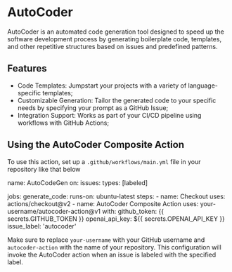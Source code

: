 # AutoCoder

AutoCoder is an automated code generation tool designed to speed up the software development process by generating boilerplate code, templates, and other repetitive structures based on issues and predefined patterns.

## Features 
* Code Templates: Jumpstart your projects with a variety of language-specific templates;
* Customizable Generation: Tailor the generated code to your specific needs by specifying your prompt as a
GitHub Issue;
*  Integration Support: Works as part of your CI/CD pipeline using workflows with GitHub Actions;

## Using the AutoCoder Composite Action

To use this action, set up a `.github/workflows/main.yml` file in your repository like that below


name: AutoCodeGen
on:
  issues:
    types: [labeled]

jobs:
  generate_code:
    runs-on: ubuntu-latest
    steps:
      - name: Checkout
        uses: actions/checkout@v2
      - name: AutoCoder Composite Action
        uses: your-username/autocoder-action@v1
        with:
          github_token: \{{ secrets.GITHUB_TOKEN }}
          openai_api_key: $\{{ secrets.OPENAI_API_KEY }}
          issue_label: 'autocoder'

Make sure to replace `your-username` with your GitHub username and `autocoder-action` with the name of your repository. This configuration will invoke the AutoCoder action when an issue is labeled with the specified label.